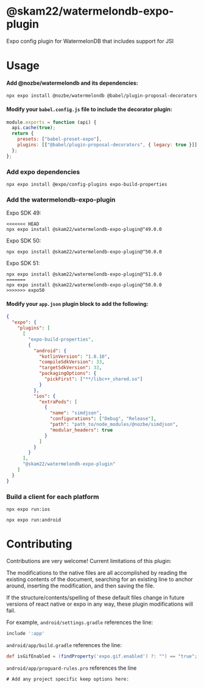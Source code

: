 # @skam22/watermelondb-expo-plugin

Expo config plugin for WatermelonDB that includes support for JSI

# Usage

#### Add @nozbe/watermelondb and its dependencies:

```
npx expo install @nozbe/watermelondb @babel/plugin-proposal-decorators
```

#### Modify your `babel.config.js` file to include the decorator plugin:

```js
module.exports = function (api) {
  api.cache(true);
  return {
    presets: ["babel-preset-expo"],
    plugins: [["@babel/plugin-proposal-decorators", { legacy: true }]],
  };
};
```

### Add expo dependencies

```
npx expo install @expo/config-plugins expo-build-properties
```

### Add the watermelondb-expo-plugin

Expo SDK 49:

```
<<<<<<< HEAD
npx expo install @skam22/watermelondb-expo-plugin@^49.0.0
```

Expo SDK 50:

```
npx expo install @skam22/watermelondb-expo-plugin@^50.0.0
```

Expo SDK 51:

```
npx expo install @skam22/watermelondb-expo-plugin@^51.0.0
=======
npx expo install @skam22/watermelondb-expo-plugin@^50.0.0
>>>>>>> expo50
```

#### Modify your `app.json` plugin block to add the following:

```json
{
  "expo": {
    "plugins": [
      [
        "expo-build-properties",
        {
          "android": {
            "kotlinVersion": "1.8.10",
            "compileSdkVersion": 33,
            "targetSdkVersion": 33,
            "packagingOptions": {
              "pickFirst": ["**/libc++_shared.so"]
            }
          },
          "ios": {
            "extraPods": [
              {
                "name": "simdjson",
                "configurations": ["Debug", "Release"],
                "path": "path_to/node_modules/@nozbe/simdjson",
                "modular_headers": true
              }
            ]
          }
        }
      ],
      "@skam22/watermelondb-expo-plugin"
    ]
  }
}
```

### Build a client for each platform

```
npx expo run:ios
```

```
npx expo run:android
```

# Contributing

Contributions are very welcome! Current limitations of this plugin:

The modifications to the native files are all accomplished by reading the existing contents of the document, searching for an existing line to anchor around, inserting the modification, and then saving the file.

If the structure/contents/spelling of these default files change in future versions of react native or expo in any way, these plugin modifications will fail.

For example, `android/settings.gradle` references the line:

```groovy
include ':app'
```

`android/app/build.gradle` references the line:

```groovy
def isGifEnabled = (findProperty('expo.gif.enabled') ?: "") == "true";
```

`android/app/proguard-rules.pro` references the line

```
# Add any project specific keep options here:
```

